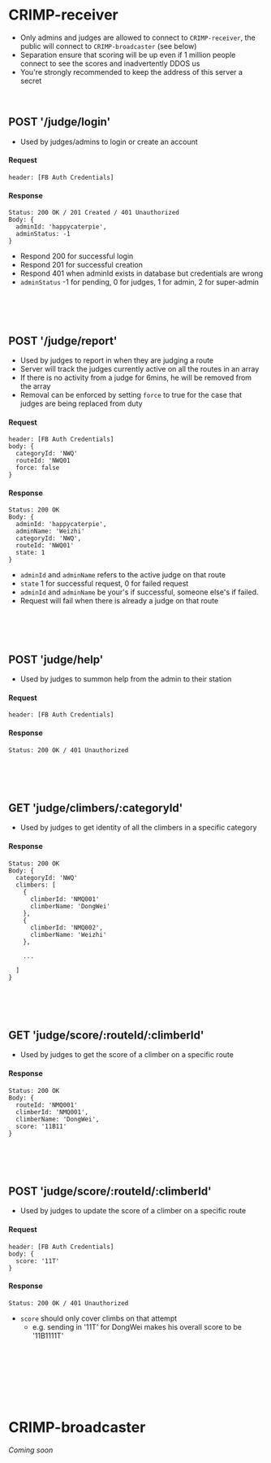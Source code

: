 # CRIMP-receiver
* Only admins and judges are allowed to connect to `CRIMP-receiver`, the public will connect to `CRIMP-broadcaster` (see below)
* Separation ensure that scoring will be up even if 1 million people connect to see the scores and inadvertently DDOS us
* You're strongly recommended to keep the address of this server a secret


<br>


## POST '/judge/login'
* Used by judges/admins to login or create an account

#### Request
```
header: [FB Auth Credentials]
```

#### Response
```
Status: 200 OK / 201 Created / 401 Unauthorized
Body: {
  adminId: 'happycaterpie',
  adminStatus: -1
}
```
* Respond 200 for successful login
* Respond 201 for successful creation
* Respond 401 when adminId exists in database but credentials are wrong
* `adminStatus` -1 for pending, 0 for judges, 1 for admin, 2 for super-admin


<br><br><br>


## POST '/judge/report'
* Used by judges to report in when they are judging a route
* Server will track the judges currently active on all the routes in an array
* If there is no activity from a judge for 6mins, he will be removed from the array
* Removal can be enforced by setting `force` to true for the case that judges are being replaced from duty

#### Request
```
header: [FB Auth Credentials]
body: {
  categoryId: 'NWQ'
  routeId: 'NWQ01
  force: false
}
```

#### Response
```
Status: 200 OK
Body: {
  adminId: 'happycaterpie',
  adminName: 'Weizhi'
  categoryId: 'NWQ',
  routeId: 'NWQ01'
  state: 1
}
```
* `adminId` and `adminName` refers to the active judge on that route
* `state` 1 for successful request, 0 for failed request
* `adminId` and `adminName` be your's if successful, someone else's if failed.
* Request will fail when there is already a judge on that route


<br><br><br>


## POST 'judge/help'
* Used by judges to summon help from the admin to their station

#### Request
```
header: [FB Auth Credentials]
```

#### Response
```
Status: 200 OK / 401 Unauthorized
```


<br><br><br>


## GET 'judge/climbers/:categoryId'
* Used by judges to get identity of all the climbers in a specific category

#### Response
```
Status: 200 OK
Body: {
  categoryId: 'NWQ'
  climbers: [
    {
      climberId: 'NMQ001'
      climberName: 'DongWei'
    },
    {
      climberId: 'NMQ002',
      climberName: 'Weizhi'
    },

    ...

  ]
}
````


<br><br><br>


## GET 'judge/score/:routeId/:climberId'
* Used by judges to get the score of a climber on a specific route

#### Response
```
Status: 200 OK
Body: {
  routeId: 'NMQ001'
  climberId: 'NMQ001',
  climberName: 'DongWei',
  score: '11B11'
}
```


<br><br><br>


## POST 'judge/score/:routeId/:climberId'
* Used by judges to update the score of a climber on a specific route

#### Request
```
header: [FB Auth Credentials]
body: {
  score: '11T'
}
```

#### Response
```
Status: 200 OK / 401 Unauthorized
```

* `score` should only cover climbs on that attempt
  * e.g. sending in '11T' for DongWei makes his overall score to be '11B1111T'


<br><br><br>
<br><br><br>


# CRIMP-broadcaster

_Coming soon_
